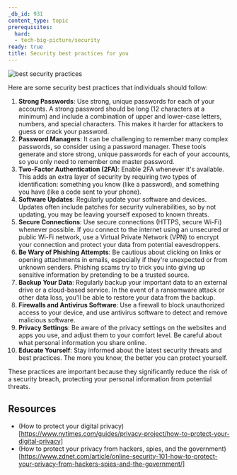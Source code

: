 ```yaml
---
_db_id: 931
content_type: topic
prerequisites:
  hard:
  - tech-big-picture/security
ready: true
title: Security best practices for you
---
```

![best security practices](security.png)

Here are some security best practices that individuals should follow:

1. **Strong Passwords**: Use strong, unique passwords for each of your accounts. A strong password should be long (12 characters at a minimum) and include a combination of upper and lower-case letters, numbers, and special characters. This makes it harder for attackers to guess or crack your password.
2. **Password Managers**: It can be challenging to remember many complex passwords, so consider using a password manager. These tools generate and store strong, unique passwords for each of your accounts, so you only need to remember one master password.
3. **Two-Factor Authentication (2FA)**: Enable 2FA whenever it's available. This adds an extra layer of security by requiring two types of identification: something you know (like a password), and something you have (like a code sent to your phone).
4. **Software Updates**: Regularly update your software and devices. Updates often include patches for security vulnerabilities, so by not updating, you may be leaving yourself exposed to known threats.
5. **Secure Connections**: Use secure connections (HTTPS, secure Wi-Fi) whenever possible. If you connect to the internet using an unsecured or public Wi-Fi network, use a Virtual Private Network (VPN) to encrypt your connection and protect your data from potential eavesdroppers.
6. **Be Wary of Phishing Attempts**: Be cautious about clicking on links or opening attachments in emails, especially if they're unexpected or from unknown senders. Phishing scams try to trick you into giving up sensitive information by pretending to be a trusted source.
7. **Backup Your Data**: Regularly backup your important data to an external drive or a cloud-based service. In the event of a ransomware attack or other data loss, you'll be able to restore your data from the backup.
8. **Firewalls and Antivirus Software**: Use a firewall to block unauthorized access to your device, and use antivirus software to detect and remove malicious software.
9. **Privacy Settings**: Be aware of the privacy settings on the websites and apps you use, and adjust them to your comfort level. Be careful about what personal information you share online.
10. **Educate Yourself**: Stay informed about the latest security threats and best practices. The more you know, the better you can protect yourself.

These practices are important because they significantly reduce the risk of a security breach, protecting your personal information from potential threats.

## Resources 

- (How to protect your digital privacy)[https://www.nytimes.com/guides/privacy-project/how-to-protect-your-digital-privacy]
- (How to protect your privacy from hackers, spies, and the government)[https://www.zdnet.com/article/online-security-101-how-to-protect-your-privacy-from-hackers-spies-and-the-government/]
